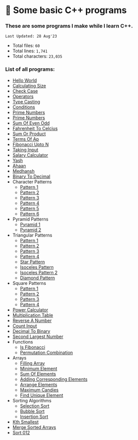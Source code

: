 # 🍵 Some basic C++ programs

### These are some programs I make while I learn C++.
`Last Updated: 28 Aug'23`

- Total files: `60`
- Total lines: `1,741`
- Total characters: `23,035`

### List of all programs:
  - [Hello World](1_hello_world/helloWorld.cpp)
  - [Calculating Size](2_calculating_size/addTwoNumbers.cpp)
  - [Check Case](3_check_case/checkCase.cpp)
  - [Operators](4_operators/operators.cpp)
  - [Type Casting](5_type_casting/typeCast.cpp)
  - [Conditions](6_conditions/conditions.cpp)
  - [Prime Numbers](7_prime_numbers/1_check_if_prime.cpp)
  - [Prime Numbers](7_prime_numbers/2_nth_prime.cpp)
  - [Sum Of Even Odd](8_sum_of_even_odd/evenodd.cpp)
  - [Fahrenheit To Celcius](9_fahrenheit_to_celcius/fah.cpp)
  - [Sum Or Product](10_sum_or_product/sumorpro.cpp)
  - [Terms Of Ap](11_terms_of_AP/terms.cpp)
  - [Fibonacci Upto N](12_fibonacci_upto_n/fibonacci.cpp)
  - [Taking Input](13_taking_input/takingInput.cpp)
  - [Salary Calculator](14_salary_calculator/salary.cpp)
  - [Yash](15_yash/yash.cpp)
  - [Ahaan](16_ahaan/ahaan.cpp)
  - [Medhansh](17_medhansh/medh.cpp)
  - [Binary To Decimal](18_binary_to_decimal/binary.cpp)
  - Character Patterns
    - [Pattern 1](19_character_patterns/1_pattern_1/1_pattern.cpp)
    - [Pattern 2](19_character_patterns/2_pattern_2/2_pattern.cpp)
    - [Pattern 3](19_character_patterns/3_pattern_3/3_pattern.cpp)
    - [Pattern 4](19_character_patterns/4_pattern_4/4_pattern.cpp)
    - [Pattern 5](19_character_patterns/5_pattern_5/5_pattern.cpp)
    - [Pattern 6](19_character_patterns/6_pattern_6/pattern6.cpp)
  - Pyramid Patterns
    - [Pyramid 1](20_pyramid_patterns/1_pyramid_1/pyramid.cpp)
    - [Pyramid 2](20_pyramid_patterns/2_pyramid_2/pyramid2.cpp)
  - Triangular Patterns
    - [Pattern 1](21_triangular_patterns/1_pattern_1/pattern1.cpp)
    - [Pattern 2](21_triangular_patterns/2_pattern_2/pattern2.cpp)
    - [Pattern 3](21_triangular_patterns/3_pattern_3/pattern3.cpp)
    - [Pattern 4](21_triangular_patterns/4_pattern_4/pattern4.cpp)
    - [Star Pattern](21_triangular_patterns/5_star_pattern/star.cpp)
    - [Isoceles Pattern](21_triangular_patterns/6_isoceles_pattern/isoceles.cpp)
    - [Isoceles Pattern 2](21_triangular_patterns/7_isoceles_pattern_2/isoceles2.cpp)
    - [Diamond Pattern](21_triangular_patterns/8_diamond_pattern/diamond.cpp)
  - Square Patterns
    - [Pattern 1](22_square_patterns/1_pattern_1/pattern1.cpp)
    - [Pattern 2](22_square_patterns/2_pattern_2/pattern2.cpp)
    - [Pattern 3](22_square_patterns/3_pattern_3/pattern3.cpp)
    - [Pattern 4](22_square_patterns/4_pattern_4/pattern4.cpp)
  - [Power Calculator](23_power_calculator/power.cpp)
  - [Multiplication Table](24_multiplication_table/table.cpp)
  - [Reverse A Number](25_reverse_a_number/reverse.cpp)
  - [Count Input](26_count_input/count.cpp)
  - [Decimal To Binary](27_decimal_to_binary/decimal.cpp)
  - [Second Largest Number](28_second_largest_number/second.cpp)
  - Functions
    - [Is Fibonacci](29_functions/1_is_fibonacci/fibonacci.cpp)
    - [Permutation Combination](29_functions/2_permutation_combination/pnc.cpp)
  - Arrays
    - [Filling Array](30_arrays/1_filling_array/filling_array.cpp)
    - [Minimum Element](30_arrays/2_minimum_element/min_ele.cpp)
    - [Sum Of Elements](30_arrays/3_sum_of_elements/sum.cpp)
    - [Adding Corresponding Elements](30_arrays/4_adding_corresponding_elements/add.cpp)
    - [Arrange Elements](30_arrays/5_arrange_elements/arrange.cpp)
    - [Maximum Candies](30_arrays/6_maximum_candies/candies.cpp)
    - [Find Unique Element](30_arrays/7_find_unique_element/unique.cpp)
  - Sorting Algorithms
    - [Selection Sort](31_sorting_algorithms/1_selection_sort/selection_sort.cpp)
    - [Bubble Sort](31_sorting_algorithms/2_bubble_sort/bubble_sort.cpp)
    - [Insertion Sort](31_sorting_algorithms/3_insertion_sort/insertion_sort.cpp)
  - [Kth Smallest](32_kth_smallest/kth_smallest.cpp)
  - [Merge Sorted Arrays](33_merge_sorted_arrays/merge.cpp)
  - [Sort 012](34_sort_012/sort_012.cpp)
